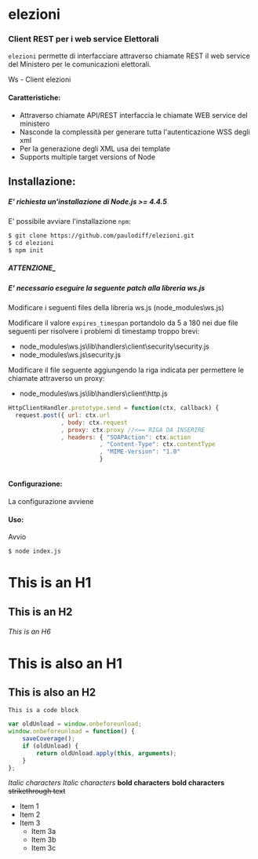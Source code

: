 # elezioni

### Client REST per i web service Elettorali
`elezioni` permette di interfacciare attraverso chiamate REST il web service del Ministero per le comunicazioni elettorali.

Ws - Client elezioni

#### Caratteristiche:

 * Attraverso chiamate API/REST interfaccia le chiamate WEB service del ministero
 * Nasconde la complessità per generare tutta l'autenticazione WSS degli xml
 * Per la generazione degli XML usa dei template
 * Supports multiple target versions of Node

Installazione:
--------------

##### E' richiesta un'installazione di Node.js >= 4.4.5

E' possibile avviare l'installazione  `npm`:

``` bash
$ git clone https://github.com/paulodiff/elezioni.git
$ cd elezioni
$ npm init
```

##### ___ATTENZIONE____
##### E' necessario eseguire la seguente patch alla libreria ws.js

Modificare i seguenti files della libreria ws.js (node_modules\ws.js)


Modificare il valore `expires_timespan` portandolo da 5 a 180 nei due file seguenti per risolvere i problemi di timestamp troppo brevi:

- node_modules\ws.js\lib\handlers\client\security\security.js
- node_modules\ws.js\security.js


Modificare il file seguente aggiungendo la riga indicata per permettere le chiamate attraverso un proxy:

- node_modules\ws.js\lib\handlers\client\http.js


``` javascript
HttpClientHandler.prototype.send = function(ctx, callback) {
  request.post({ url: ctx.url
               , body: ctx.request
	           , proxy: ctx.proxy //<== RIGA DA INSERIRE
               , headers: { "SOAPAction": ctx.action
                          , "Content-Type": ctx.contentType
                          , "MIME-Version": "1.0"
                          }
  

```


#### Configurazione:

La configurazione avviene



#### Uso:

Avvio

```bash
$ node index.js
```




# This is an H1
## This is an H2
###### This is an H6

This is also an H1
==================

This is also an H2
------------------


```
This is a code block
```


```javascript
var oldUnload = window.onbeforeunload;
window.onbeforeunload = function() {
    saveCoverage();
    if (oldUnload) {
        return oldUnload.apply(this, arguments);
    }
};
```




*Italic characters* 
_Italic characters_
**bold characters**
__bold characters__
~~strikethrough text~~




* Item 1
* Item 2
* Item 3
  * Item 3a
  * Item 3b
  * Item 3c


